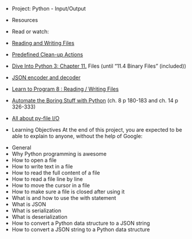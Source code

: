 + Project:  Python - Input/Output

+ Resources
- Read or watch:

- [Reading and Writing Files](https://docs.python.org/3/tutorial/inputoutput.html#reading-and-writing-files)
- [Predefined Clean-up Actions](https://docs.python.org/3/tutorial/errors.html#predefined-clean-up-actions)
- [Dive Into Python 3: Chapter 11.](https://intranet.alxswe.com/rltoken/0osPfNU5d3Shh9PFWgYm9A) Files (until “11.4 Binary Files” (included))
- [JSON encoder and decoder](https://docs.python.org/3/library/json.html)
- [Learn to Program 8 : Reading / Writing Files](https://www.youtube.com/watch?v=EukxMIsNeqU)
- [Automate the Boring Stuff with Python](https://automatetheboringstuff.com/) (ch. 8 p 180-183 and ch. 14 p 326-333)
- [All about py-file I/O](https://techvidvan.com/tutorials/python-file-read-write/)

+ Learning Objectives
At the end of this project, you are expected to be able to explain to anyone, without the help of Google:

- General
- Why Python programming is awesome
- How to open a file
- How to write text in a file
- How to read the full content of a file
- How to read a file line by line
- How to move the cursor in a file
- How to make sure a file is closed after using it
- What is and how to use the with statement
- What is JSON
- What is serialization
- What is deserialization
- How to convert a Python data structure to a JSON string
- How to convert a JSON string to a Python data structure
